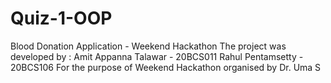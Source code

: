 # Quiz-1-OOP
Blood Donation Application - Weekend Hackathon
The project was developed by :
    Amit Appanna Talawar - 20BCS011
    Rahul Pentamsetty    - 20BCS106
For the purpose of Weekend Hackathon organised by Dr. Uma S
